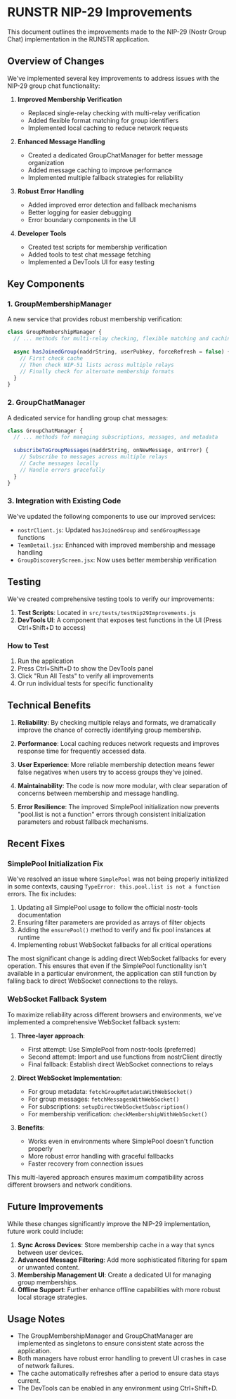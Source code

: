 # RUNSTR NIP-29 Improvements

This document outlines the improvements made to the NIP-29 (Nostr Group Chat) implementation in the RUNSTR application.

## Overview of Changes

We've implemented several key improvements to address issues with the NIP-29 group chat functionality:

1. **Improved Membership Verification**
   - Replaced single-relay checking with multi-relay verification
   - Added flexible format matching for group identifiers
   - Implemented local caching to reduce network requests

2. **Enhanced Message Handling**
   - Created a dedicated GroupChatManager for better message organization
   - Added message caching to improve performance
   - Implemented multiple fallback strategies for reliability

3. **Robust Error Handling**
   - Added improved error detection and fallback mechanisms
   - Better logging for easier debugging
   - Error boundary components in the UI

4. **Developer Tools**
   - Created test scripts for membership verification
   - Added tools to test chat message fetching
   - Implemented a DevTools UI for easy testing

## Key Components

### 1. GroupMembershipManager

A new service that provides robust membership verification:

```javascript
class GroupMembershipManager {
  // ... methods for multi-relay checking, flexible matching and caching
  
  async hasJoinedGroup(naddrString, userPubkey, forceRefresh = false) {
    // First check cache
    // Then check NIP-51 lists across multiple relays
    // Finally check for alternate membership formats
  }
}
```

### 2. GroupChatManager

A dedicated service for handling group chat messages:

```javascript
class GroupChatManager {
  // ... methods for managing subscriptions, messages, and metadata
  
  subscribeToGroupMessages(naddrString, onNewMessage, onError) {
    // Subscribe to messages across multiple relays
    // Cache messages locally
    // Handle errors gracefully
  }
}
```

### 3. Integration with Existing Code

We've updated the following components to use our improved services:

- `nostrClient.js`: Updated `hasJoinedGroup` and `sendGroupMessage` functions
- `TeamDetail.jsx`: Enhanced with improved membership and message handling
- `GroupDiscoveryScreen.jsx`: Now uses better membership verification

## Testing

We've created comprehensive testing tools to verify our improvements:

1. **Test Scripts**: Located in `src/tests/testNip29Improvements.js`
2. **DevTools UI**: A component that exposes test functions in the UI (Press Ctrl+Shift+D to access)

### How to Test

1. Run the application
2. Press Ctrl+Shift+D to show the DevTools panel
3. Click "Run All Tests" to verify all improvements
4. Or run individual tests for specific functionality

## Technical Benefits

1. **Reliability**: By checking multiple relays and formats, we dramatically improve the chance of correctly identifying group membership.

2. **Performance**: Local caching reduces network requests and improves response time for frequently accessed data.

3. **User Experience**: More reliable membership detection means fewer false negatives when users try to access groups they've joined.

4. **Maintainability**: The code is now more modular, with clear separation of concerns between membership and message handling.

5. **Error Resilience**: The improved SimplePool initialization now prevents "pool.list is not a function" errors through consistent initialization parameters and robust fallback mechanisms.

## Recent Fixes

### SimplePool Initialization Fix

We've resolved an issue where `SimplePool` was not being properly initialized in some contexts, causing `TypeError: this.pool.list is not a function` errors. The fix includes:

1. Updating all SimplePool usage to follow the official nostr-tools documentation
2. Ensuring filter parameters are provided as arrays of filter objects
3. Adding the `ensurePool()` method to verify and fix pool instances at runtime
4. Implementing robust WebSocket fallbacks for all critical operations

The most significant change is adding direct WebSocket fallbacks for every operation. This ensures that even if the SimplePool functionality isn't available in a particular environment, the application can still function by falling back to direct WebSocket connections to the relays.

### WebSocket Fallback System

To maximize reliability across different browsers and environments, we've implemented a comprehensive WebSocket fallback system:

1. **Three-layer approach**:
   - First attempt: Use SimplePool from nostr-tools (preferred)
   - Second attempt: Import and use functions from nostrClient directly
   - Final fallback: Establish direct WebSocket connections to relays

2. **Direct WebSocket Implementation**:
   - For group metadata: `fetchGroupMetadataWithWebSocket()`
   - For group messages: `fetchMessagesWithWebSocket()`
   - For subscriptions: `setupDirectWebSocketSubscription()`
   - For membership verification: `checkMembershipWithWebSocket()`

3. **Benefits**:
   - Works even in environments where SimplePool doesn't function properly
   - More robust error handling with graceful fallbacks
   - Faster recovery from connection issues

This multi-layered approach ensures maximum compatibility across different browsers and network conditions.

## Future Improvements

While these changes significantly improve the NIP-29 implementation, future work could include:

1. **Sync Across Devices**: Store membership cache in a way that syncs between user devices.
2. **Advanced Message Filtering**: Add more sophisticated filtering for spam or unwanted content.
3. **Membership Management UI**: Create a dedicated UI for managing group memberships.
4. **Offline Support**: Further enhance offline capabilities with more robust local storage strategies.

## Usage Notes

- The GroupMembershipManager and GroupChatManager are implemented as singletons to ensure consistent state across the application.
- Both managers have robust error handling to prevent UI crashes in case of network failures.
- The cache automatically refreshes after a period to ensure data stays current.
- The DevTools can be enabled in any environment using Ctrl+Shift+D. 